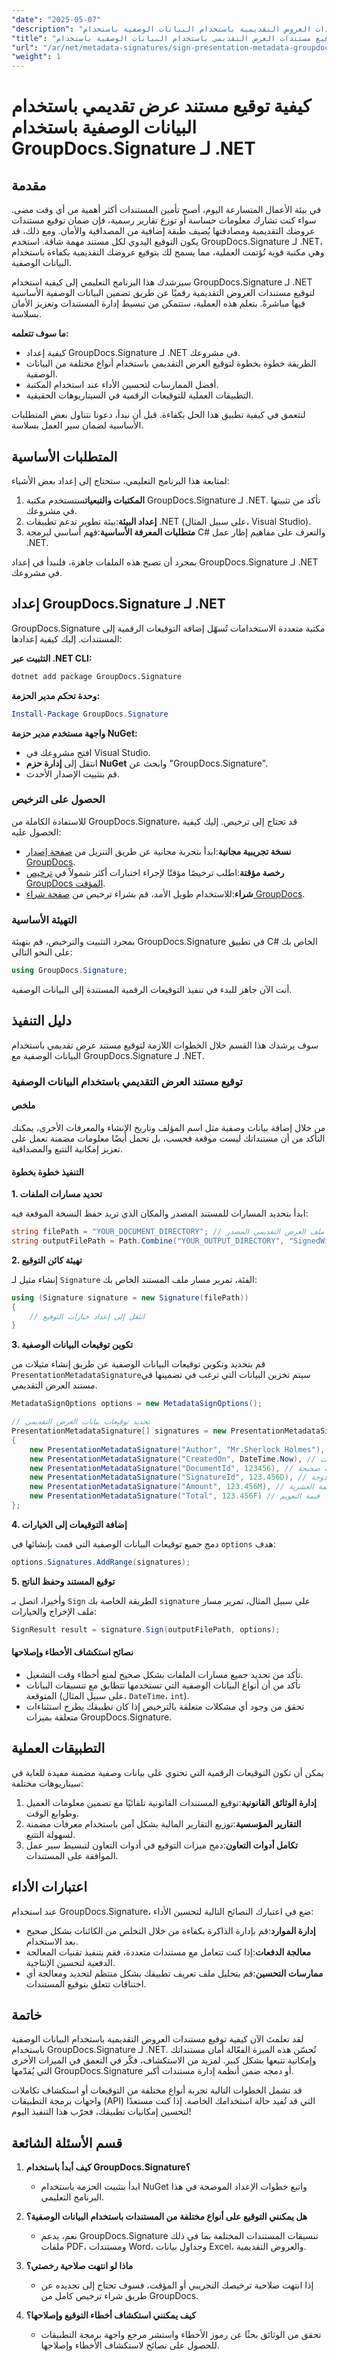 ```yaml
---
"date": "2025-05-07"
"description": "تعرّف على كيفية التوقيع رقميًا على مستندات العروض التقديمية باستخدام البيانات الوصفية باستخدام GroupDocs.Signature لـ .NET. حسّن أمان مستنداتك وسهّل سير عملك."
"title": "توقيع مستندات العرض التقديمي باستخدام البيانات الوصفية باستخدام GroupDocs.Signature لـ .NET"
"url": "/ar/net/metadata-signatures/sign-presentation-metadata-groupdocs-signature-net/"
"weight": 1
---
```


# كيفية توقيع مستند عرض تقديمي باستخدام البيانات الوصفية باستخدام GroupDocs.Signature لـ .NET

## مقدمة

في بيئة الأعمال المتسارعة اليوم، أصبح تأمين المستندات أكثر أهمية من أي وقت مضى. سواء كنت تشارك معلومات حساسة أو توزع تقارير رسمية، فإن ضمان توقيع مستندات عروضك التقديمية ومصادقتها يُضيف طبقة إضافية من المصداقية والأمان. ومع ذلك، قد يكون التوقيع اليدوي لكل مستند مهمة شاقة. استخدم GroupDocs.Signature لـ .NET، وهي مكتبة قوية تُؤتمت العملية، مما يسمح لك بتوقيع عروضك التقديمية بكفاءة باستخدام البيانات الوصفية.

سيرشدك هذا البرنامج التعليمي إلى كيفية استخدام GroupDocs.Signature لـ .NET لتوقيع مستندات العروض التقديمية رقميًا عن طريق تضمين البيانات الوصفية الأساسية فيها مباشرةً. بتعلم هذه العملية، ستتمكن من تبسيط إدارة المستندات وتعزيز الأمان بسلاسة.

**ما سوف تتعلمه:**
- كيفية إعداد GroupDocs.Signature لـ .NET في مشروعك.
- الطريقة خطوة بخطوة لتوقيع العرض التقديمي باستخدام أنواع مختلفة من البيانات الوصفية.
- أفضل الممارسات لتحسين الأداء عند استخدام المكتبة.
- التطبيقات العملية للتوقيعات الرقمية في السيناريوهات الحقيقية.

لنتعمق في كيفية تطبيق هذا الحل بكفاءة. قبل أن نبدأ، دعونا نتناول بعض المتطلبات الأساسية لضمان سير العمل بسلاسة.

## المتطلبات الأساسية

لمتابعة هذا البرنامج التعليمي، ستحتاج إلى إعداد بعض الأشياء:

1. **المكتبات والتبعيات**ستستخدم مكتبة GroupDocs.Signature لـ .NET. تأكد من تثبيتها في مشروعك.
2. **إعداد البيئة**:بيئة تطوير تدعم تطبيقات .NET (على سبيل المثال، Visual Studio).
3. **متطلبات المعرفة الأساسية**:فهم أساسي لبرمجة C# والتعرف على مفاهيم إطار عمل .NET.

بمجرد أن تصبح هذه الملفات جاهزة، فلنبدأ في إعداد GroupDocs.Signature لـ .NET في مشروعك.

## إعداد GroupDocs.Signature لـ .NET

GroupDocs.Signature مكتبة متعددة الاستخدامات تُسهّل إضافة التوقيعات الرقمية إلى المستندات. إليك كيفية إعدادها:

**التثبيت عبر .NET CLI:**
```bash
dotnet add package GroupDocs.Signature
```

**وحدة تحكم مدير الحزمة:**
```powershell
Install-Package GroupDocs.Signature
```

**واجهة مستخدم مدير حزمة NuGet:**
- افتح مشروعك في Visual Studio.
- انتقل إلى **إدارة حزم NuGet** وابحث عن "GroupDocs.Signature".
- قم بتثبيت الإصدار الأحدث.

### الحصول على الترخيص

للاستفادة الكاملة من GroupDocs.Signature، قد تحتاج إلى ترخيص. إليك كيفية الحصول عليه:

- **نسخة تجريبية مجانية**:ابدأ بتجربة مجانية عن طريق التنزيل من [صفحة إصدار GroupDocs](https://releases.groupdocs.com/signature/net/).
- **رخصة مؤقتة**:اطلب ترخيصًا مؤقتًا لإجراء اختبارات أكثر شمولاً في [ترخيص GroupDocs المؤقت](https://purchase.groupdocs.com/temporary-license/).
- **شراء**:للاستخدام طويل الأمد، قم بشراء ترخيص من [صفحة شراء GroupDocs](https://purchase.groupdocs.com/buy).

### التهيئة الأساسية

بمجرد التثبيت والترخيص، قم بتهيئة GroupDocs.Signature في تطبيق C# الخاص بك على النحو التالي:

```csharp
using GroupDocs.Signature;
```

أنت الآن جاهز للبدء في تنفيذ التوقيعات الرقمية المستندة إلى البيانات الوصفية.

## دليل التنفيذ

سوف يرشدك هذا القسم خلال الخطوات اللازمة لتوقيع مستند عرض تقديمي باستخدام البيانات الوصفية مع GroupDocs.Signature لـ .NET. 

### توقيع مستند العرض التقديمي باستخدام البيانات الوصفية

#### ملخص

من خلال إضافة بيانات وصفية مثل اسم المؤلف وتاريخ الإنشاء والمعرفات الأخرى، يمكنك التأكد من أن مستنداتك ليست موقعة فحسب، بل تحمل أيضًا معلومات مضمنة تعمل على تعزيز إمكانية التتبع والمصداقية.

#### التنفيذ خطوة بخطوة

**1. تحديد مسارات الملفات**

ابدأ بتحديد المسارات للمستند المصدر والمكان الذي تريد حفظ النسخة الموقعة فيه:

```csharp
string filePath = "YOUR_DOCUMENT_DIRECTORY"; // المسار إلى ملف العرض التقديمي المصدر
string outputFilePath = Path.Combine("YOUR_OUTPUT_DIRECTORY", "SignedWithMetadata.pptx");
```

**2. تهيئة كائن التوقيع**

إنشاء مثيل لـ `Signature` الفئة، تمرير مسار ملف المستند الخاص بك:

```csharp
using (Signature signature = new Signature(filePath))
{
    // انتقل إلى إعداد خيارات التوقيع
}
```

**3. تكوين توقيعات البيانات الوصفية**

قم بتحديد وتكوين توقيعات البيانات الوصفية عن طريق إنشاء مثيلات من `PresentationMetadataSignature`سيتم تخزين البيانات التي ترغب في تضمينها في مستند العرض التقديمي.

```csharp
MetadataSignOptions options = new MetadataSignOptions();

// تحديد توقيعات بيانات العرض التقديمي
PresentationMetadataSignature[] signatures = new PresentationMetadataSignature[]
{
    new PresentationMetadataSignature("Author", "Mr.Sherlock Holmes"), // قيمة السلسلة
    new PresentationMetadataSignature("CreatedOn", DateTime.Now), // قيم التاريخ والوقت
    new PresentationMetadataSignature("DocumentId", 123456), // قيمة صحيحة
    new PresentationMetadataSignature("SignatureId", 123.456D), // قيمة مزدوجة
    new PresentationMetadataSignature("Amount", 123.456M), // القيمة العشرية
    new PresentationMetadataSignature("Total", 123.456F) // قيمة التعويم
};
```

**4. إضافة التوقيعات إلى الخيارات**

دمج جميع توقيعات البيانات الوصفية التي قمت بإنشائها في `options` هدف:

```csharp
options.Signatures.AddRange(signatures);
```

**5. توقيع المستند وحفظ الناتج**

وأخيرا، اتصل بـ `Sign` الطريقة الخاصة بك `signature` على سبيل المثال، تمرير مسار ملف الإخراج والخيارات:

```csharp
SignResult result = signature.Sign(outputFilePath, options);
```

#### نصائح استكشاف الأخطاء وإصلاحها

- تأكد من تحديد جميع مسارات الملفات بشكل صحيح لمنع أخطاء وقت التشغيل.
- تأكد من أن أنواع البيانات الوصفية التي تستخدمها تتطابق مع تنسيقات البيانات المتوقعة (على سبيل المثال، `DateTime`، `int`).
- تحقق من وجود أي مشكلات متعلقة بالترخيص إذا كان تطبيقك يطرح استثناءات متعلقة بميزات GroupDocs.Signature.

## التطبيقات العملية

يمكن أن تكون التوقيعات الرقمية التي تحتوي على بيانات وصفية مضمنة مفيدة للغاية في سيناريوهات مختلفة:

1. **إدارة الوثائق القانونية**:توقيع المستندات القانونية تلقائيًا مع تضمين معلومات العميل وطوابع الوقت.
2. **التقارير المؤسسية**:توزيع التقارير المالية بشكل آمن باستخدام معرفات مضمنة لسهولة التتبع.
3. **تكامل أدوات التعاون**:دمج ميزات التوقيع في أدوات التعاون لتبسيط سير عمل الموافقة على المستندات.

## اعتبارات الأداء

عند استخدام GroupDocs.Signature، ضع في اعتبارك النصائح التالية لتحسين الأداء:

- **إدارة الموارد**:قم بإدارة الذاكرة بكفاءة من خلال التخلص من الكائنات بشكل صحيح بعد الاستخدام.
- **معالجة الدفعات**:إذا كنت تتعامل مع مستندات متعددة، فقم بتنفيذ تقنيات المعالجة الدفعية لتحسين الإنتاجية.
- **ممارسات التحسين**:قم بتحليل ملف تعريف تطبيقك بشكل منتظم لتحديد ومعالجة أي اختناقات تتعلق بتوقيع المستندات.

## خاتمة

لقد تعلمتَ الآن كيفية توقيع مستندات العروض التقديمية باستخدام البيانات الوصفية باستخدام GroupDocs.Signature لـ .NET. تُحسّن هذه الميزة الفعّالة أمان مستنداتك وإمكانية تتبعها بشكل كبير. لمزيد من الاستكشاف، فكّر في التعمق في الميزات الأخرى التي يُقدّمها GroupDocs.Signature أو دمجه ضمن أنظمة إدارة مستندات أكبر.

قد تشمل الخطوات التالية تجربة أنواع مختلفة من التوقيعات أو استكشاف تكاملات واجهات برمجة التطبيقات (API) التي قد تُفيد حالة استخدامك الخاصة. إذا كنت مستعدًا لتحسين إمكانيات تطبيقك، فجرّب هذا التنفيذ اليوم!

## قسم الأسئلة الشائعة

1. **كيف أبدأ باستخدام GroupDocs.Signature؟**
   - ابدأ بتثبيت الحزمة باستخدام NuGet واتبع خطوات الإعداد الموضحة في هذا البرنامج التعليمي.

2. **هل يمكنني التوقيع على أنواع مختلفة من المستندات باستخدام البيانات الوصفية؟**
   - نعم، يدعم GroupDocs.Signature تنسيقات المستندات المختلفة بما في ذلك ملفات PDF، ومستندات Word، وجداول بيانات Excel، والعروض التقديمية.

3. **ماذا لو انتهت صلاحية رخصتي؟**
   - إذا انتهت صلاحية ترخيصك التجريبي أو المؤقت، فسوف تحتاج إلى تجديده عن طريق شراء ترخيص كامل من GroupDocs.

4. **كيف يمكنني استكشاف أخطاء التوقيع وإصلاحها؟**
   - تحقق من الوثائق بحثًا عن رموز الأخطاء واستشر مرجع واجهة برمجة التطبيقات للحصول على نصائح لاستكشاف الأخطاء وإصلاحها.